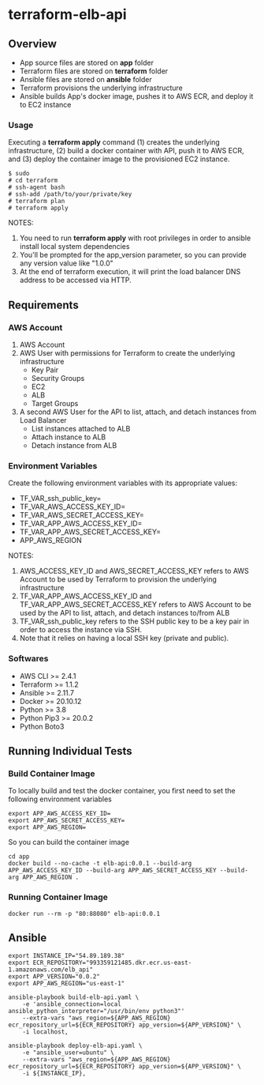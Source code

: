 # terraform-elb-api

## Overview

- App source files are stored on **app** folder
- Terraform files are stored on **terraform** folder
- Ansible files are stored on **ansible** folder
- Terraform provisions the underlying infrastructure
- Ansible builds App's docker image, pushes it to AWS ECR, and deploy it to EC2 instance

### Usage

Executing a **terraform apply** command (1) creates the underlying infrastructure,
(2) build a docker container with API, push it to AWS ECR, and (3) deploy the container
image to the provisioned EC2 instance.

```
$ sudo
# cd terraform
# ssh-agent bash
# ssh-add /path/to/your/private/key
# terraform plan
# terraform apply
```

NOTES:

1. You need to run **terraform apply** with root privileges in order to ansible install local system dependencies
2. You'll be prompted for the app_version parameter, so you can provide any version value like "1.0.0"
3. At the end of terraform execution, it will print the load balancer DNS address to be accessed via HTTP.

## Requirements

### AWS Account

1. AWS Account
2. AWS User with permissions for Terraform to create the underlying infrastructure
    - Key Pair
    - Security Groups
    - EC2
    - ALB
    - Target Groups
3. A second AWS User for the API to list, attach, and detach instances from Load Balancer
    - List instances attached to ALB
    - Attach instance to ALB
    - Detach instance from ALB

### Environment Variables

Create the following environment variables with its appropriate values:

- TF_VAR_ssh_public_key=
- TF_VAR_AWS_ACCESS_KEY_ID=
- TF_VAR_AWS_SECRET_ACCESS_KEY=
- TF_VAR_APP_AWS_ACCESS_KEY_ID=
- TF_VAR_APP_AWS_SECRET_ACCESS_KEY=
- APP_AWS_REGION

NOTES: 

1. AWS_ACCESS_KEY_ID and AWS_SECRET_ACCESS_KEY refers to AWS Account to be used by Terraform to provision the underlying infrastructure
2. TF_VAR_APP_AWS_ACCESS_KEY_ID and TF_VAR_APP_AWS_SECRET_ACCESS_KEY refers to AWS Account to be used by the API to list, attach, and detach instances to/from ALB
3. TF_VAR_ssh_public_key refers to the SSH public key to be a key pair in order to access the instance via SSH. 
4. Note that it relies on having a local SSH key (private and public).

### Softwares

- AWS CLI >= 2.4.1
- Terraform >= 1.1.2
- Ansible >= 2.11.7
- Docker >= 20.10.12
- Python >= 3.8
- Python Pip3 >= 20.0.2
- Python Boto3

## Running Individual Tests

### Build Container Image

To locally build and test the docker container, you first need to set the following environment variables

```
export APP_AWS_ACCESS_KEY_ID=
export APP_AWS_SECRET_ACCESS_KEY=
export APP_AWS_REGION=
```

So you can build the container image

```
cd app
docker build --no-cache -t elb-api:0.0.1 --build-arg APP_AWS_ACCESS_KEY_ID --build-arg APP_AWS_SECRET_ACCESS_KEY --build-arg APP_AWS_REGION .
```

### Running Container Image

```
docker run --rm -p "80:88080" elb-api:0.0.1
```

## Ansible

```
export INSTANCE_IP="54.89.189.38"
export ECR_REPOSITORY="993359121485.dkr.ecr.us-east-1.amazonaws.com/elb_api"
export APP_VERSION="0.0.2"
export APP_AWS_REGION="us-east-1"

ansible-playbook build-elb-api.yaml \
    -e 'ansible_connection=local ansible_python_interpreter="/usr/bin/env python3"'     
    --extra-vars "aws_region=${APP_AWS_REGION} ecr_repository_url=${ECR_REPOSITORY} app_version=${APP_VERSION}" \
    -i localhost,

ansible-playbook deploy-elb-api.yaml \
    -e "ansible_user=ubuntu" \
    --extra-vars "aws_region=${APP_AWS_REGION} ecr_repository_url=${ECR_REPOSITORY} app_version=${APP_VERSION}" \
    -i ${INSTANCE_IP},
```
